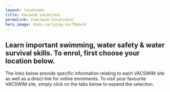 ```yaml
---
layout: locations
title: Vacswim Locations
permalink: /vacswim-locations/
hero_image: kids-carrying-surfboard
---
```


## Learn important swimming, water safety & water survival skills. To enrol, first choose your location below.

The links below provide specific information relating to each VACSWIM site as well as a direct link for online enrolments. To visit your favourite VACSWIM site, simply click on the tabs below to expand the selection.
